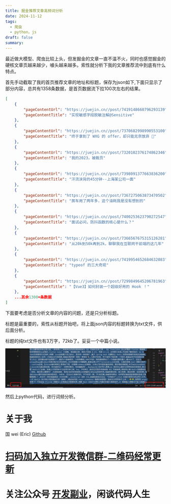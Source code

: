 ```yaml
---
title: 掘金推荐文章高频词分析
date: 2024-11-12
tags:
  - 爬虫
  - python，js
draft: false
summary:
---
```


最近做大模型、爬虫比较上头，但发掘金的文章一直不温不火，同时也感觉掘金的硬核文章页越来越少，噱头越来越多。索性就分析下我的文章推荐流中到底有什么特点。

首先手动截取了我的首页推荐文章的地址和标题，保存为json如下,下面只显示了部分内容，总共有1358条数据，是首页数据流下拉100次左右的结果。

```json
[
    {
        "pageContentUrl": "https://juejin.cn//post/7419148660796293139",
        "pageContentTitle": "实现敏感字段脱敏注解@Sensitive"
    },
    {
        "pageContentUrl": "https://juejin.cn//post/7370682998990553100",
        "pageContentTitle": "终于拿到了 WXG 的 offer，却只能无奈放弃 🥺"
    },
    {
        "pageContentUrl": "https://juejin.cn//post/7320102376174862346",
        "pageContentTitle": "我的2023，被裁员"
    },
    {
        "pageContentUrl": "https://juejin.cn//post/7398091377663836200",
        "pageContentTitle": "汗流浃背的45分钟--上海某公司一面"
    },
    {
        "pageContentUrl": "https://juejin.cn//post/7367275063873470502",
        "pageContentTitle": "房车用了两年多，这个油耗我是没有想到的"
    },
    {
        "pageContentUrl": "https://juejin.cn//post/7400253623790272547",
        "pageContentTitle": "面试必问，防抖函数的核心是什么？"
    },
    {
        "pageContentUrl": "https://juejin.cn//post/7366567675315126281",
        "pageContentTitle": "从20k到50k再到2k，聊聊我在互联网干前端的这几年"
    },
    {
        "pageContentUrl": "https://juejin.cn//post/7419954652684632083",
        "pageContentTitle": "typeof 的三大奇观"
    },
    {
        "pageContentUrl": "https://juejin.cn//post/7299849645206781963",
        "pageContentTitle": "【Vue3】如何封装一个超级好用的 Hook ！"
    },
    ...其余1300+条数据
]
```


下面要考虑是否分析文章的内容的问题，还是只分析标题。

标题是最重要的，索性从标题开始吧，将上面json内容的标题转换为txt文件，供后面分析。

标题的纯txt文件也有3万字，72kb了。妥妥一个中篇小说。

![](Pasted%20image%2020241112114243.png)


然后上python代码，进行词频分析。


































# 关于我
国 wei (Eric)
[Github](https://github.com/ygweric)

# [扫码加入独立开发微信群-二维码经常更新](https://raw.githubusercontent.com/ygweric/ygweric.github.io/main/assets/qr-schedule-update/indenpendent_dev.png)

# 关注公众号 [开发副业](https://github.com/ygweric/ygweric.github.io/blob/main/assets/jinjing/wx_office_account_qr.png?raw=true)，闲谈代码人生
